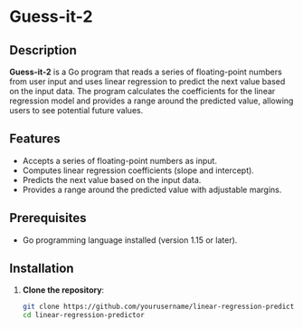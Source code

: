 # Guess-it-2

## Description

**Guess-it-2** is a Go program that reads a series of floating-point numbers from user input and uses linear regression to predict the next value based on the input data. The program calculates the coefficients for the linear regression model and provides a range around the predicted value, allowing users to see potential future values.

## Features

- Accepts a series of floating-point numbers as input.
- Computes linear regression coefficients (slope and intercept).
- Predicts the next value based on the input data.
- Provides a range around the predicted value with adjustable margins.

## Prerequisites

- Go programming language installed (version 1.15 or later).

## Installation

1. **Clone the repository**:
   ```bash
   git clone https://github.com/yourusername/linear-regression-predictor.git
   cd linear-regression-predictor
